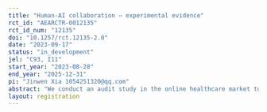 ```yaml
---
title: "Human-AI collaboration – experimental evidence"
rct_id: "AEARCTR-0012135"
rct_id_num: "12135"
doi: "10.1257/rct.12135-2.0"
date: "2023-09-17"
status: "in_development"
jel: "C93, I11"
start_year: "2023-08-28"
end_year: "2025-12-31"
pi: "Jinwen Xia 1054251320@qq.com"
abstract: "We conduct an audit study in the online healthcare market to analyze the effect of information with various characteristics on physicians’ behavior and the quality of their healthcare."
layout: registration
---
```


